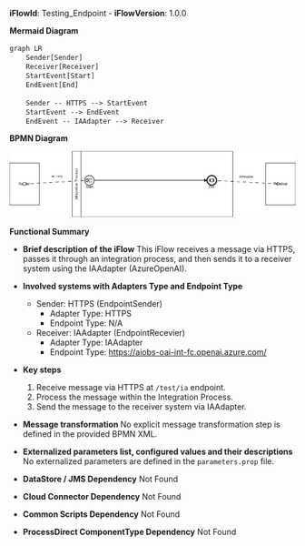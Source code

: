 **iFlowId**: Testing_Endpoint - **iFlowVersion**: 1.0.0

**Mermaid Diagram**
```mermaid
graph LR
    Sender[Sender]
    Receiver[Receiver]
    StartEvent[Start]
    EndEvent[End]

    Sender -- HTTPS --> StartEvent
    StartEvent --> EndEvent
    EndEvent -- IAAdapter --> Receiver
```
**BPMN Diagram**

![BPMN Diagram](./Testing_Endpoint-1.0.0.png "BPMN Diagram")

**Functional Summary**
-   **Brief description of the iFlow**
    This iFlow receives a message via HTTPS, passes it through an integration process, and then sends it to a receiver system using the IAAdapter (AzureOpenAI).

-   **Involved systems with Adapters Type and Endpoint Type**
    -   Sender: HTTPS (EndpointSender)
        -   Adapter Type: HTTPS
        -   Endpoint Type: N/A
    -   Receiver: IAAdapter (EndpointRecevier)
        -   Adapter Type: IAAdapter
        -   Endpoint Type: https://aiobs-oai-int-fc.openai.azure.com/

-   **Key steps**
    1.  Receive message via HTTPS at `/test/ia` endpoint.
    2.  Process the message within the Integration Process.
    3.  Send the message to the receiver system via IAAdapter.

-   **Message transformation**
    No explicit message transformation step is defined in the provided BPMN XML.

-   **Externalized parameters list, configured values and their descriptions**
    No externalized parameters are defined in the `parameters.prop` file.

-   **DataStore / JMS Dependency**
    Not Found

-   **Cloud Connector Dependency**
    Not Found

-   **Common Scripts Dependency**
    Not Found

-   **ProcessDirect ComponentType Dependency**
    Not Found
